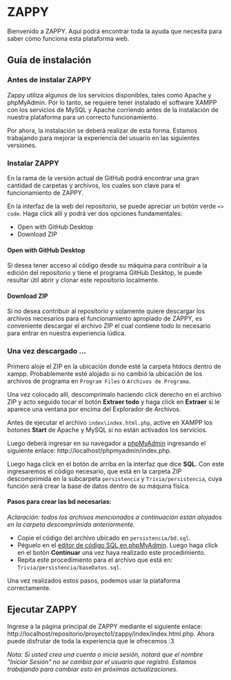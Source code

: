 # ZAPPY

Bienvenido a ZAPPY. Aquí podrá encontrar toda la ayuda que necesita para saber cómo funciona esta plataforma web.

## Guía de instalación

### Antes de instalar ZAPPY
Zappy utiliza algunos de los servicios disponibles, tales como Apache y phpMyAdmin. Por lo tanto, se requiere tener instalado el software XAMPP con los servicios de MySQL y Apache corriendo antes de la instalación de nuestra plataforma para un correcto funcionamiento.  

Por ahora, la instalación se deberá realizar de esta forma. Estamos trabajando para mejorar la experiencia del usuario en las siguientes versiones.

### Instalar ZAPPY
En la rama de la versión actual de GitHub podrá encontrar una gran cantidad de carpetas y archivos, los cuales son clave para el funcionamiento de ZAPPY.  

En la interfaz de la web del repositorio, se puede apreciar un botón verde `<> code`.
Haga click allí y podrá ver dos opciones fundamentales:  
- Open with GitHub Desktop
- Download ZIP

#### Open with GitHub Desktop
Si desea tener acceso al código desde su máquina para contribuir a la edición del repositorio y tiene el programa GitHub Desktop, le puede resultar útil abrir y clonar este repositorio localmente.

#### Download ZIP
Si no desea contribuir al repositorio y solamente quiere descargar los archivos necesarios para el funcionamiento apropiado de ZAPPY, es conveniente descargar el archivo ZIP el cual contiene todo lo necesario para entrar en nuestra experiencia lúdica.

### Una vez descargado ...
Primero aloje el ZIP en la ubicación donde esté la carpeta htdocs dentro de xampp. Probablemente esté alojado si no cambió la ubicación de los archivos de programa en `Program Files` o `Archivos de Programa`.   

Una vez colocado allí, descomprímalo haciendo click derecho en el archivo ZIP y acto seguido tocar el botón **Extraer todo** y haga click en **Extraer** si le aparece una ventana por encima del Explorador de Archivos.  

Antes de ejecutar el archivo `index\index.html.php`, active en XAMPP los botones **Start** de Apache y MySQL si no están activados los servicios.  

Luego deberá ingresar en su navegador a [phpMyAdmin](http://localhost/phpmyadmin/index.php) ingresando el siguiente enlace: http://localhost/phpmyadmin/index.php.  

Luego haga click en el botón de arriba en la interfaz que dice **SQL**. Con este ingresaremos el código necesario, que está en la carpeta ZIP descomprimida en la subcarpeta `persistencia` y `Trivia/persistencia`, cuya función será crear la base de datos dentro de su máquina física.  

#### Pasos para crear las bd necesarias:
*Aclaración: todos los archivos mencionados a continuación están alojados en la carpeta descomprimida anteriormente.*

- Copie el código del archivo ubicado en `persistencia/bd.sql`.
- Péguelo en el [editor de código SQL en phpMyAdmin](http://localhost/phpmyadmin/index.php?route=/server/sql). Luego haga click en el botón **Continuar** una vez haya realizado este procedimiento.
- Repita este procedimiento para el archivo que está en: `Trivia/persistencia/baseDatos.sql`.

Una vez realizados estos pasos, podemos usar la plataforma correctamente.  

## Ejecutar ZAPPY

Ingrese a la página principal de ZAPPY mediante el siguiente enlace: http://localhost/repositorio/proyecto1/zappy/index/index.html.php. Ahora puede disfrutar de toda la experiencia que le ofrecemos :3  

_Nota: Si usted crea una cuenta o inicia sesión, notará que el nombre "Iniciar Sesión" no se cambia por el usuario que registró. Estamos trabajando para cambiar esto en próximas actualizaciones_.